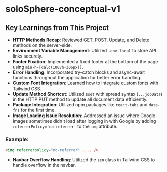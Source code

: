 # soloSphere-conceptual-v1

## Key Learnings from This Project

- **HTTP Methods Recap**: Reviewed GET, POST, Update, and Delete methods on the server-side.
- **Environment Variable Management**: Utilized `.env.local` to store API links securely.
- **Footer Fixation**: Implemented a fixed footer at the bottom of the page using `min-h-[calc(100vh-306px)]`.
- **Error Handling**: Incorporated try-catch blocks and async-await functions throughout the application for better error handling.
- **Custom Font Integration**: Learned how to integrate custom fonts with Tailwind CSS.
- **Update Method Shortcut**: Utilized `$set` with spread syntax (`...jobData`) in the HTTP PUT method to update all document data efficiently.
- **Package Integration**: Utilized npm packages like `react-tabs` and `date-fns` for the first time.
- **Image Loading Issue Resolution**: Addressed an issue where Google images sometimes didn't load after logging in with Google by adding `referrerPolicy='no-referrer'` to the `img` attribute.

### Example:

```html
<img referrerpolicy="no-referrer" .... />
```

- **Navbar Overflow Handling**: Utilized the `zen` class in Tailwind CSS to handle overflow in the navbar.
